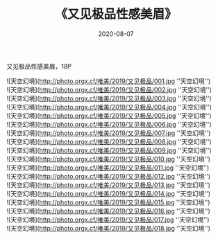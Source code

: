 ﻿---
layout: post
title:  《又见极品性感美眉》
date:   2020-08-07
image: http://photo.orgx.cf/唯美/2019/又见极品/000.jpg
categories: [美女, 性感, 泳衣]
---

又见极品性感美眉，18P

![天空幻境](http://photo.orgx.cf/唯美/2019/又见极品/001.jpg ''天空幻境'') <br>
![天空幻境](http://photo.orgx.cf/唯美/2019/又见极品/002.jpg ''天空幻境'') <br>
![天空幻境](http://photo.orgx.cf/唯美/2019/又见极品/003.jpg ''天空幻境'') <br>
![天空幻境](http://photo.orgx.cf/唯美/2019/又见极品/004.jpg ''天空幻境'') <br>
![天空幻境](http://photo.orgx.cf/唯美/2019/又见极品/005.jpg ''天空幻境'') <br>
![天空幻境](http://photo.orgx.cf/唯美/2019/又见极品/006.jpg ''天空幻境'') <br>
![天空幻境](http://photo.orgx.cf/唯美/2019/又见极品/007.jpg ''天空幻境'') <br>
![天空幻境](http://photo.orgx.cf/唯美/2019/又见极品/008.jpg ''天空幻境'') <br>
![天空幻境](http://photo.orgx.cf/唯美/2019/又见极品/009.jpg ''天空幻境'') <br>
![天空幻境](http://photo.orgx.cf/唯美/2019/又见极品/010.jpg ''天空幻境'') <br>
![天空幻境](http://photo.orgx.cf/唯美/2019/又见极品/011.jpg ''天空幻境'') <br>
![天空幻境](http://photo.orgx.cf/唯美/2019/又见极品/012.jpg ''天空幻境'') <br>
![天空幻境](http://photo.orgx.cf/唯美/2019/又见极品/013.jpg ''天空幻境'') <br>
![天空幻境](http://photo.orgx.cf/唯美/2019/又见极品/014.jpg ''天空幻境'') <br>
![天空幻境](http://photo.orgx.cf/唯美/2019/又见极品/015.jpg ''天空幻境'') <br>
![天空幻境](http://photo.orgx.cf/唯美/2019/又见极品/016.jpg ''天空幻境'') <br>
![天空幻境](http://photo.orgx.cf/唯美/2019/又见极品/017.jpg ''天空幻境'') <br>
![天空幻境](http://photo.orgx.cf/唯美/2019/又见极品/018.jpg ''天空幻境'') <br>
